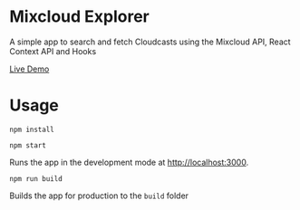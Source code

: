 # Mixcloud Explorer
A simple app to search and fetch Cloudcasts using the Mixcloud API, React Context API and Hooks

<a href='https://mixcloud-explorer.netlify.com'>Live Demo</a>

# Usage
```
npm install
```

```
npm start
```
Runs the app in the development mode at [http://localhost:3000](http://localhost:3000).

```
npm run build
```
Builds the app for production to the `build` folder
